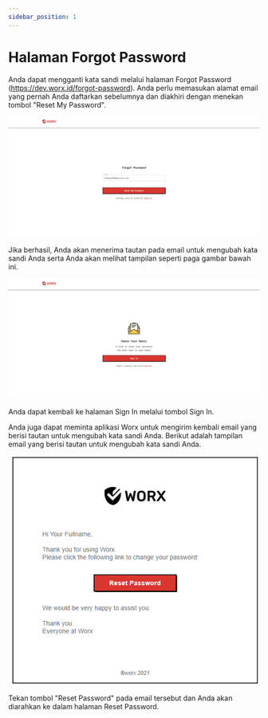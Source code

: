 ```yaml
---
sidebar_position: 1
---
```


# Halaman Forgot Password

Anda dapat mengganti kata sandi melalui halaman Forgot Password (https://dev.worx.id/forgot-password). Anda perlu memasukan alamat email yang pernah Anda daftarkan sebelumnya dan diakhiri dengan menekan tombol "Reset My Password".

![](/img/screenshots/website-application-usage/change-password/forgot-password/forgot-password-1.png)

Jika berhasil, Anda akan menerima tautan pada email untuk mengubah kata sandi Anda serta Anda akan melihat tampilan seperti paga gambar bawah ini.

![](/img/screenshots/website-application-usage/change-password/forgot-password/forgot-password-2.png)

Anda dapat kembali ke halaman Sign In melalui tombol Sign In.

Anda juga dapat meminta aplikasi Worx untuk mengirim kembali email yang berisi tautan untuk mengubah kata sandi Anda. Berikut adalah tampilan email yang berisi tautan untuk mengubah kata sandi Anda.

![](/img/screenshots/website-application-usage/change-password/forgot-password/forgot-password-3.png#center)

Tekan tombol "Reset Password" pada email tersebut dan Anda akan diarahkan ke dalam halaman Reset Password.

